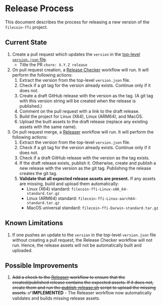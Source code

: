 # Release Process

This document describes the process for releasing a new version of the `filecoin-ffi` project.

## Current State

1. Create a pull request which updates the `version` in the [top-level `version.json` file](https://github.com/filecoin-project/filecoin-ffi/blob/master/version.json).
   - Title the PR `chore: X.Y.Z release`
2. On pull request creation, a [Release Checker](.github/workflows/release-check.yml) workflow will run. It will perform the following actions:
    1. Extract the version from the top-level `version.json` file.
    2. Check if a git tag for the version already exists. Continue only if it does not.
    3. Create a draft GitHub release with the version as the tag.  (A git tag with this version string will be created when the release is published.)
    4. Comment on the pull request with a link to the draft release.
    5. Build the project for Linux (X64), Linux (ARM64), and MacOS.
    7. Upload the built assets to the draft release (replace any existing assets with the same name).
3. On pull request merge, a [Releaser](.github/workflows/releaser.yml) workflow will run. It will perform the following actions:
    1. Extract the version from the top-level `version.json` file.
    2. Check if a git tag for the version already exists. Continue only if it does not.
    3. Check if a draft GitHub release with the version as the tag exists.
    4. If the draft release exists, publish it. Otherwise, create and publish a new release with the version as the git tag.  Publishing the release creates the git tag.
    5. **Validate that all expected release assets are present.** If any assets are missing, build and upload them automatically:
       - Linux (X64) standard: `filecoin-ffi-Linux-x86_64-standard.tar.gz`
       - Linux (ARM64) standard: `filecoin-ffi-Linux-aarch64-standard.tar.gz`
       - MacOS universal standard: `filecoin-ffi-Darwin-standard.tar.gz`

## Known Limitations

1. If one pushes an update to the `version` in the top-level `version.json` file without creating a pull request, the Release Checker workflow will not run. Hence, the release assets will not be automatically built and uploaded.

## Possible Improvements

1. ~~Add a check to the [Releaser](.github/workflows/releaser.yml) workflow to ensure that the created/published release contains the expected assets. If it does not, create them and run the [publish-release.sh](rust/scripts/publish-release.sh) script to upload the missing assets.~~ **✅ IMPLEMENTED** - The Releaser workflow now automatically validates and builds missing release assets.
